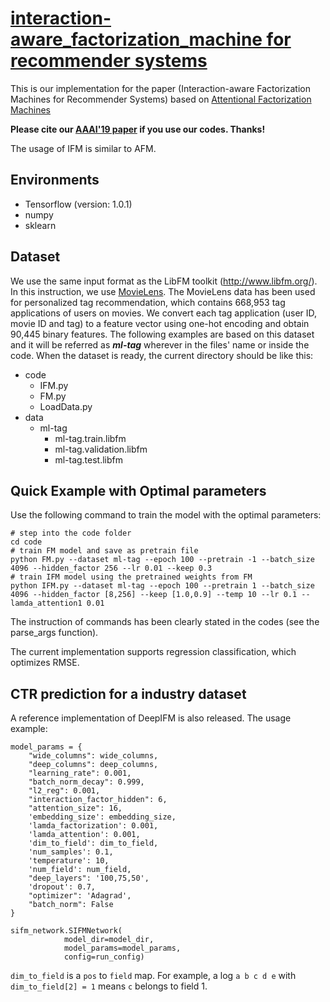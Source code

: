 # [interaction-aware_factorization_machine for recommender systems](https://www.aaai.org/Papers/AAAI/2019/AAAI-HongF.793.pdf)

This is our implementation for the paper (Interaction-aware Factorization Machines for Recommender Systems) based on
[Attentional Factorization Machines](https://github.com/hexiangnan/attentional_factorization_machine)

**Please cite our [AAAI'19 paper](https://www.aaai.org/Papers/AAAI/2019/AAAI-HongF.793.pdf) if you use our codes. Thanks!**

The usage of IFM is similar to AFM.

## Environments
* Tensorflow (version: 1.0.1)
* numpy
* sklearn
## Dataset
We use the same input format as the LibFM toolkit (http://www.libfm.org/). In this instruction, we use [MovieLens](grouplens.org/datasets/movielens/latest).
The MovieLens data has been used for personalized tag recommendation, which contains 668,953 tag applications of users on movies. We convert each tag application (user ID, movie ID and tag) to a feature vector using one-hot encoding and obtain 90,445 binary features. The following examples are based on this dataset and it will be referred as ***ml-tag*** wherever in the files' name or inside the code.
When the dataset is ready, the current directory should be like this:
* code
    - IFM.py
    - FM.py
    - LoadData.py
* data
    - ml-tag
        - ml-tag.train.libfm
        - ml-tag.validation.libfm
        - ml-tag.test.libfm

## Quick Example with Optimal parameters
Use the following command to train the model with the optimal parameters:
```
# step into the code folder
cd code
# train FM model and save as pretrain file
python FM.py --dataset ml-tag --epoch 100 --pretrain -1 --batch_size 4096 --hidden_factor 256 --lr 0.01 --keep 0.3
# train IFM model using the pretrained weights from FM
python IFM.py --dataset ml-tag --epoch 100 --pretrain 1 --batch_size 4096 --hidden_factor [8,256] --keep [1.0,0.9] --temp 10 --lr 0.1 --lamda_attention1 0.01
```
The instruction of commands has been clearly stated in the codes (see the parse_args function).

The current implementation supports regression classification, which optimizes RMSE.

## CTR prediction for a industry dataset

A reference implementation of DeepIFM is also released. The usage example:
```
model_params = {
    "wide_columns": wide_columns,
    "deep_columns": deep_columns,
    "learning_rate": 0.001,
    "batch_norm_decay": 0.999,
    "l2_reg": 0.001,
    "interaction_factor_hidden": 6,
    "attention_size": 16,
    'embedding_size': embedding_size,
    'lamda_factorization': 0.001,
    'lamda_attention': 0.001,
    'dim_to_field': dim_to_field,
    'num_samples': 0.1,
    'temperature': 10,
    'num_field': num_field,
    "deep_layers": '100,75,50',
    'dropout': 0.7,
    "optimizer": 'Adagrad',
    "batch_norm": False
}

sifm_network.SIFMNetwork(
            model_dir=model_dir,
            model_params=model_params,
            config=run_config)
```
`dim_to_field` is a `pos` to `field` map. For example, a log `a b c d e` with `dim_to_field[2] = 1` means `c` belongs to field 1.
